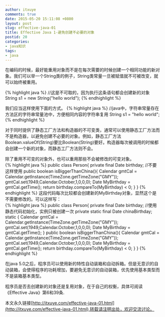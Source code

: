 ```yaml
---
author: itxuye
comments: true
date: 2015-05-20 15:11:08 +0800
layout: post
slug: effective-java-01
title: Effective Java 1-避免创建不必要的对象
postid: 20
categories: 
- java知识
tags:
- java
---  
```

在编码的时候，最好能重用对象而不是在每次需要的时候创建一个相同功能的新对象。我们可以举一个String类的例子，String类常量一旦被赋值就不可被改变，就可以始终被重用。
<!-- more -->
{% highlight java %}
//这是不可取的，因为执行这条语句都会创建新的对象
String s1 = new String("hello world");
{% endhighlight %}
  
我们应当这样使用下面的方式。
{% highlight java %}
//java中，字符串常量存在方法区的字符串常量池中，方便相同内容的字符串复用
String s1 = "hello world";
{% endhighlight %}
  
对于同时提供了静态工厂方法和构造器的不可变类，通常可以使用静态工厂方法而不是构造器，以避免创建不必要的对象。例如，静态工厂方法Boolean.valueOf(String)要比Boolean(String)要好。构造器每次被调用的时候都会创建一个新的对象，而静态工厂方法则不会。
  
除了重用不可变的对象外，也可以重用那些不会被修改的可变对象。  
{% highlight java %}
public class Person{
    private final Date birthday;
    //不要这样使用
    public boolean isBiggerThanChina(){
        Calendar gmtCal = Calendar.getInstance(TimeZone.getTimeZone("GMY"));
        gmtCal.set(1949,Calendar.October,1,0,0,0);
        Date MyBirthday = gmtCal.getTime();
        return birthday.compareTo(MyBirthday) < 0;
    }
}
{% endhighlight %}
这段代码每次比较都会创建新的MyBirthday对象，显然这个是不需要修改的。可以这样写：  
{% highlight java %}
public class Person{
    private final Date birthday;
    //使用静态代码初始化，实例只被创建一次
    private static final Date chinaBirthday;
    static {
        Calendar gmtCal = Calendar.getInstance(TimeZone.getTimeZone("GMY"));
        gmtCal.set(1949,Calendar.October,1,0,0,0);
        Date MyBirthday = gmtCal.getTime();
    }
    public boolean isBiggerThanChina(){
        Calendar gmtCal = Calendar.getInstance(TimeZone.getTimeZone("GMY"));
        gmtCal.set(1949,Calendar.October,1,0,0,0);
        Date MyBirthday = gmtCal.getTime();
        return birthday.compareTo(MyBirthday) < 0;
    }
}
{% endhighlight %}  
  
在java 5.0之后，程序员可以使用新的特性自动装箱和自动拆箱。但是无意识的自动装箱，会使得程序的功耗增加，要避免无意识的自动装箱，优先使用基本类型而不是装箱基本类型。  
  
程序员是否去创建新的对象还是复用对象，在于自己的权衡，具体可阅读《Effective Java》第6和39条.   
  

本文永久链接[http://itxuye.com/effective-java-01.html](http://itxuye.com/effective-java-01.html),转载请注明出处，欢迎交流讨论。